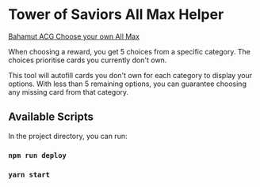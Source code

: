 # Tower of Saviors All Max Helper

[Bahamut ACG Choose your own All Max](https://www.facebook.com/tos.zh/posts/4050516368372185)

When choosing a reward, you get 5 choices from a specific category. The choices prioritise cards you currently don't own.

This tool will autofill cards you don't own for each category to display your options. With less than 5 remaining options, you can guarantee choosing any missing card from that category.

## Available Scripts

In the project directory, you can run:

### `npm run deploy`

### `yarn start`